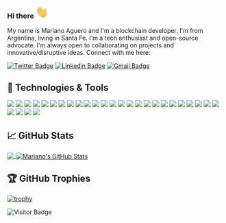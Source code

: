 ### Hi there <img src="https://raw.githubusercontent.com/mariano-aguero/mariano-aguero/master/wave.gif" width="30px">

My name is Mariano Aguero and I'm a blockchain developer. I'm from Argentina, living in Santa Fe. I'm a tech enthusiast and open-source advocate. I'm always open to collaborating on projects and innovative/disruptive ideas. Connect with me here:

[![Twitter Badge](https://img.shields.io/badge/-mariano_aguero-blue?style=plastic&logo=Twitter&logoColor=white&link=https://twitter.com/benji__price/)](https://twitter.com/benji__price/)
[![Linkedin Badge](https://img.shields.io/badge/-mariano_aguero-blue?style=plastic&logo=Linkedin&logoColor=white&link=https://www.linkedin.com/in/mariano-aguero-595046156/)](https://www.linkedin.com/in/mariano-aguero-595046156/)
[![Gmail Badge](https://img.shields.io/badge/-mariano.aguero@gmail.com-c14438?style=plastic&logo=Gmail&logoColor=white&link=mailto:mariano.aguero@gmail.com)](mailto:mariano.aguero@gmail.com)

## 🔧 Technologies & Tools
![](https://img.shields.io/badge/OS-Linux-informational?style=flat&logo=linux&logoColor=white&color=2bbc8a)
![](https://img.shields.io/badge/Editor-IntelliJ_IDEA-informational?style=flat&logo=intellij-idea&logoColor=white&color=2bbc8a)
![](https://img.shields.io/badge/Code-Solidity-informational?style=flat&Color=white&color=2bbc8a)
![](https://img.shields.io/badge/Code-Hardhat-informational?style=flat&Color=white&color=2bbc8a)
![](https://img.shields.io/badge/Code-Graphql-informational?style=flat&logo=graphql&Color=white&color=2bbc8a)
![](https://img.shields.io/badge/Code-JavaScript-informational?style=flat&logo=javascript&logoColor=white&color=2bbc8a)
![](https://img.shields.io/badge/Code-React-informational?style=flat&logo=react&logoColor=white&color=2bbc8a)
![](https://img.shields.io/badge/Code-Redux-informational?style=flat&logo=redux&logoColor=white&color=2bbc8a)
![](https://img.shields.io/badge/Code-React_Router-informational?style=flat&logo=react-router&logoColor=white&color=2bbc8a)
![](https://img.shields.io/badge/Code-Vue-informational?style=flat&logo=vue.js&logoColor=white&color=2bbc8a)
![](https://img.shields.io/badge/Code-Node-informational?style=flat&logo=node.js&logoColor=white&color=2bbc8a)
![](https://img.shields.io/badge/Code-Express-informational?style=flat&Color=white&color=2bbc8a)
![](https://img.shields.io/badge/Code-Typescript-informational?style=flat&logo=typescript&logoColor=white&color=2bbc8a)
![](https://img.shields.io/badge/Code-HTML5-informational?style=flat&logo=html5&logoColor=white&color=2bbc8a)
![](https://img.shields.io/badge/Code-CSS3-informational?style=flat&logo=css3&logoColor=white&color=2bbc8a)
![](https://img.shields.io/badge/Code-Bootstrap-informational?style=flat&logo=bootstrap&logoColor=white&color=2bbc8a)
![](https://img.shields.io/badge/Code-PHP-informational?style=flat&logo=php&logoColor=white&color=2bbc8a)
![](https://img.shields.io/badge/Code-Laravel-informational?style=flat&logo=laravel&logoColor=white&color=2bbc8a)
![](https://img.shields.io/badge/Shell-Bash-informational?style=flat&logo=gnu-bash&logoColor=white&color=2bbc8a)
![](https://img.shields.io/badge/Tools-PostgreSQL-informational?style=flat&logo=postgresql&logoColor=white&color=2bbc8a)
![](https://img.shields.io/badge/Tools-MySql-informational?style=flat&logo=mysql&logoColor=white&color=2bbc8a)
![](https://img.shields.io/badge/Tools-MongoDB-informational?style=flat&logo=mongodb&logoColor=white&color=2bbc8a)
![](https://img.shields.io/badge/Tools-SQLite-informational?style=flat&logo=sqlite&logoColor=white&color=2bbc8a)
![](https://img.shields.io/badge/Tools-Docker-informational?style=flat&logo=docker&logoColor=white&color=2bbc8a)
![](https://img.shields.io/badge/Tools-Ubuntu-informational?style=flat&logo=ubuntu&logoColor=white&color=2bbc8a)
![](https://img.shields.io/badge/Cloud-Digital_Ocean-informational?style=flat&logo=digitalocean&logoColor=white&color=2bbc8a)
![](https://img.shields.io/badge/Cloud-Netlify-informational?style=flat&logo=netlify&logoColor=white&color=2bbc8a)
![](https://img.shields.io/badge/Cloud-Heroku-informational?style=flat&logo=heroku&logoColor=white&color=2bbc8a)
![](https://img.shields.io/badge/Cloud-Google_Cloud-informational?style=flat&logo=google-cloud&logoColor=white&color=2bbc8a)

## &#x1f4c8; GitHub Stats

<a href="https://github.com/mariano-aguero/mariano-aguero">
  <img align="center" src="https://github-readme-stats.vercel.app/api/top-langs/?username=mariano-aguero&hide=html,tex&layout=compact" />
</a>
<a href="https://github.com/mariano-aguero/mariano-aguero">
  <img align="center" src="https://github-readme-stats.vercel.app/api?username=mariano-aguero&count_private=true&show_icons=true&include_all_commits=true" alt="Mariano's GitHub Stats" />
</a>

## 🏆 GitHub Trophies

[![trophy](https://github-profile-trophy.vercel.app/?username=mariano-aguero&theme=flat&column=7)](https://github.com/ryo-ma/github-profile-trophy)


![Visitor Badge](https://visitor-badge.laobi.icu/badge?page_id=mariano-aguero.mariano-aguero)

<!-- links to social media icons -->

<!-- icons with padding -->

[1.1]: http://i.imgur.com/tXSoThF.png (twitter icon with padding)
[2.1]: http://i.imgur.com/0o48UoR.png (github icon with padding)

<!-- icons without padding -->

[1.2]: http://i.imgur.com/wWzX9uB.png (twitter icon without padding)
[2.2]: http://i.imgur.com/9I6NRUm.png (github icon without padding)
[3.2]: https://raw.githubusercontent.com/mariano-aguero/mariano-aguero/master/linkedin-3-16.png (LinkedIn icon without padding)


<!-- links to your social media accounts -->

[1]: https://twitter.com/benji__price
[2]: https://github.com/mariano-aguero
[3]: https://www.linkedin.com/in/mariano-aguero-595046156/

